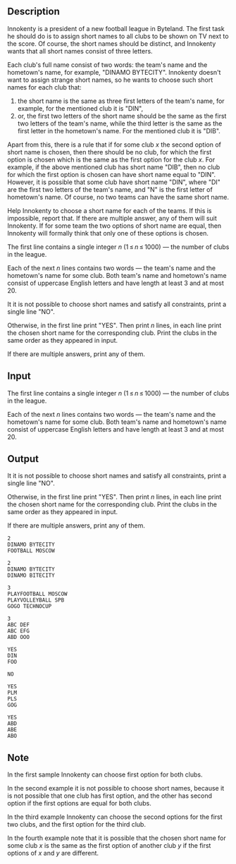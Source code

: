 ## Description

<div><p>Innokenty is a president of a new football league in Byteland. The first task he should do is to assign short names to all clubs to be shown on TV next to the score. Of course, the short names should be distinct, and Innokenty wants that all short names consist of <span class="tex-font-style-bf">three letters</span>.</p><p>Each club's full name consist of two words: the team's name and the hometown's name, for example, "<span class="tex-font-style-tt">DINAMO BYTECITY</span>". Innokenty doesn't want to assign strange short names, so he wants to choose such short names for each club that: </p><ol> <li> the short name is the same as three first letters of the team's name, for example, for the mentioned club it is "<span class="tex-font-style-tt">DIN</span>", </li><li> or, the first two letters of the short name should be the same as the first two letters of the team's name, while the third letter is the same as the first letter in the hometown's name. For the mentioned club it is "<span class="tex-font-style-tt">DIB</span>". </li></ol><p>Apart from this, there is a rule that if for some club <span class="tex-span"><i>x</i></span> the second option of short name is chosen, then there should be no club, for which the first option is chosen which is the same as the first option for the club <span class="tex-span"><i>x</i></span>. For example, if the above mentioned club has short name "<span class="tex-font-style-tt">DIB</span>", then no club for which the first option is chosen can have short name equal to "<span class="tex-font-style-tt">DIN</span>". However, it is possible that some club have short name "<span class="tex-font-style-tt">DIN</span>", where "<span class="tex-font-style-tt">DI</span>" are the first two letters of the team's name, and "<span class="tex-font-style-tt">N</span>" is the first letter of hometown's name. Of course, no two teams can have the same short name.</p><p>Help Innokenty to choose a short name for each of the teams. If this is impossible, report that. If there are multiple answer, any of them will suit Innokenty. If for some team the two options of short name are equal, then Innokenty will formally think that only one of these options is chosen. </p></div><div class="input-specification"><p>The first line contains a single integer <span class="tex-span"><i>n</i></span> (<span class="tex-span">1 ≤ <i>n</i> ≤ 1000</span>)&nbsp;— the number of clubs in the league.</p><p>Each of the next <span class="tex-span"><i>n</i></span> lines contains two words&nbsp;— the team's name and the hometown's name for some club. Both team's name and hometown's name consist of uppercase English letters and have length at least <span class="tex-span">3</span> and at most <span class="tex-span">20</span>.</p></div><div class="output-specification"><p>It it is not possible to choose short names and satisfy all constraints, print a single line "<span class="tex-font-style-tt">NO</span>".</p><p>Otherwise, in the first line print "<span class="tex-font-style-tt">YES</span>". Then print <span class="tex-span"><i>n</i></span> lines, in each line print the chosen short name for the corresponding club. Print the clubs in the same order as they appeared in input.</p><p>If there are multiple answers, print any of them.</p></div>

## Input

<p>The first line contains a single integer <span class="tex-span"><i>n</i></span> (<span class="tex-span">1 ≤ <i>n</i> ≤ 1000</span>)&nbsp;— the number of clubs in the league.</p><p>Each of the next <span class="tex-span"><i>n</i></span> lines contains two words&nbsp;— the team's name and the hometown's name for some club. Both team's name and hometown's name consist of uppercase English letters and have length at least <span class="tex-span">3</span> and at most <span class="tex-span">20</span>.</p>

## Output

<p>It it is not possible to choose short names and satisfy all constraints, print a single line "<span class="tex-font-style-tt">NO</span>".</p><p>Otherwise, in the first line print "<span class="tex-font-style-tt">YES</span>". Then print <span class="tex-span"><i>n</i></span> lines, in each line print the chosen short name for the corresponding club. Print the clubs in the same order as they appeared in input.</p><p>If there are multiple answers, print any of them.</p>





```input1
2
DINAMO BYTECITY
FOOTBALL MOSCOW

```




```input2
2
DINAMO BYTECITY
DINAMO BITECITY

```




```input3
3
PLAYFOOTBALL MOSCOW
PLAYVOLLEYBALL SPB
GOGO TECHNOCUP

```




```input4
3
ABC DEF
ABC EFG
ABD OOO

```




```output1
YES
DIN
FOO

```




```output2
NO

```




```output3
YES
PLM
PLS
GOG

```




```output4
YES
ABD
ABE
ABO

```



## Note

<p>In the first sample Innokenty can choose first option for both clubs.</p><p>In the second example it is not possible to choose short names, because it is not possible that one club has first option, and the other has second option if the first options are equal for both clubs.</p><p>In the third example Innokenty can choose the second options for the first two clubs, and the first option for the third club.</p><p>In the fourth example note that it is possible that the chosen short name for some club <span class="tex-span"><i>x</i></span> is the same as the first option of another club <span class="tex-span"><i>y</i></span> if the first options of <span class="tex-span"><i>x</i></span> and <span class="tex-span"><i>y</i></span> are different.</p>
